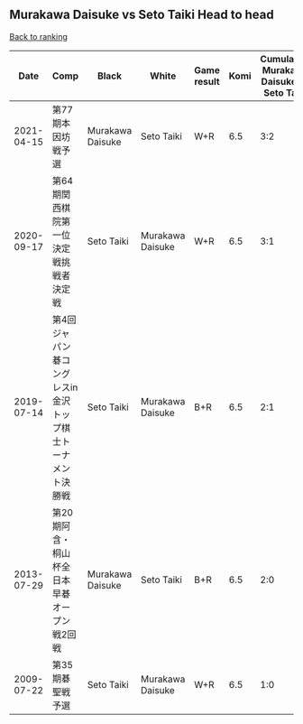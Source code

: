 ## Murakawa Daisuke vs Seto Taiki Head to head

[Back to ranking](../../index.md)




| **Date** | **Comp** | **Black** | **White** | **Game result** | **Komi** | **Cumulative Murakawa Daisuke vs Seto Taiki** | **Murakawa Daisuke streak** | **Seto Taiki streak** | 
| --- | --- | --- | --- | --- | --- | --- | --- | --- |
| 2021-04-15 | 第77期本因坊戦予選 | Murakawa Daisuke | Seto Taiki | W+R | 6.5 | 3:2 | 0 | 1 | 
| 2020-09-17 | 第64期関西棋院第一位決定戦挑戦者決定戦 | Seto Taiki | Murakawa Daisuke | W+R | 6.5 | 3:1 | 1 | 0 | 
| 2019-07-14 | 第4回ジャパン碁コングレスin金沢トップ棋士トーナメント決勝戦 | Seto Taiki | Murakawa Daisuke | B+R | 6.5 | 2:1 | 0 | 1 | 
| 2013-07-29 | 第20期阿含・桐山杯全日本早碁オープン戦2回戦 | Murakawa Daisuke | Seto Taiki | B+R | 6.5 | 2:0 | 2 | 0 | 
| 2009-07-22 | 第35期碁聖戦予選 | Seto Taiki | Murakawa Daisuke | W+R | 6.5 | 1:0 | 1 | 0 |




